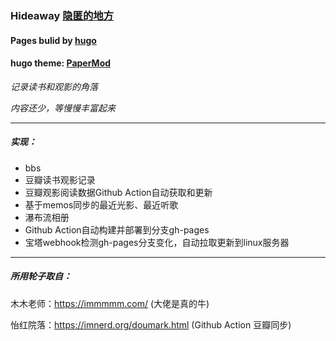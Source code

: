 ### Hideaway [隐匿的地方](https://une.xzgl.site)

#### Pages bulid by [hugo](https://gohugo.io/)

#### hugo theme: [PaperMod](https://github.com/adityatelange/hugo-PaperMod)

_记录读书和观影的角落_

_内容还少，等慢慢丰富起来_
***

##### 实现：
* bbs
* 豆瓣读书观影记录
* 豆瓣观影阅读数据Github Action自动获取和更新 
* 基于memos同步的最近光影、最近听歌
* 瀑布流相册
* Github Action自动构建并部署到分支gh-pages
* 宝塔webhook检测gh-pages分支变化，自动拉取更新到linux服务器
***
##### 所用轮子取自：
木木老师：https://immmmm.com/ (大佬是真的牛)

怡红院落：https://imnerd.org/doumark.html (Github Action 豆瓣同步)

